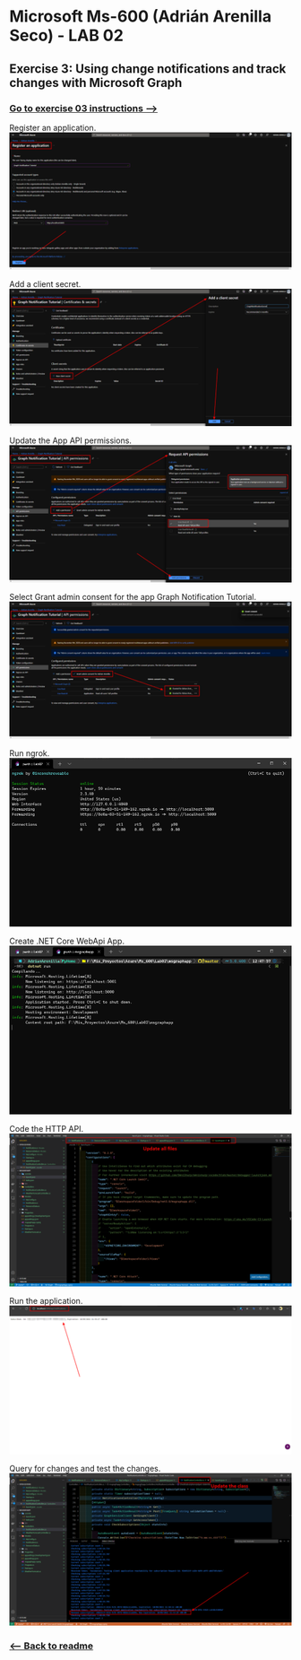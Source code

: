 # Microsoft Ms-600 (Adrián Arenilla Seco) - LAB 02


## Exercise 3: Using change notifications and track changes with Microsoft Graph
### [Go to exercise 03 instructions -->](04-Exercise-3-Using-change-notifications-and-track-changes-with-Microsoft-Graph.md)


Register an application.
![](Evidences/Image04a.png)


Add a client secret.
![](Evidences/Image04b.png)


Update the App API permissions.
![](Evidences/Image04c.png)


Select Grant admin consent for the app Graph Notification Tutorial.
![](Evidences/Image04d.png)


Run ngrok.
![](Evidences/Image04e.png)


Create .NET Core WebApi App.
![](Evidences/Image04f.png)


Code the HTTP API.
![](Evidences/Image04g.png)


Run the application.
![](Evidences/Image04h.png)


Query for changes and test the changes.
![](Evidences/Image04i.png)


### [<-- Back to readme](../../../../)
